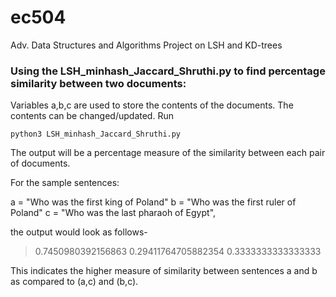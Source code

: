 # ec504
Adv. Data Structures and Algorithms Project on LSH and KD-trees

### Using the LSH_minhash_Jaccard_Shruthi.py to find percentage similarity between two documents:

Variables a,b,c are used to store the contents of the documents. The contents can be changed/updated. Run 

``python3 LSH_minhash_Jaccard_Shruthi.py`` 

The output will be a percentage measure of the similarity between each pair of documents.

For the sample sentences:

a = "Who was the first king of Poland"
b = "Who was the first ruler of Poland"
c = "Who was the last pharaoh of Egypt",

the output would look as follows-

>0.7450980392156863 0.29411764705882354 0.3333333333333333

This indicates the higher measure of similarity between sentences a and b as compared to (a,c) and (b,c).
